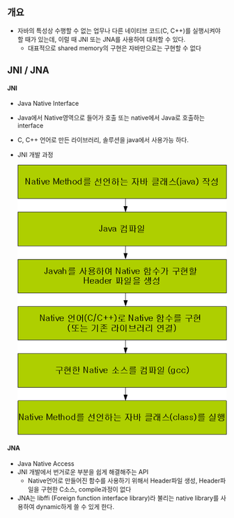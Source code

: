 ## 개요

- 자바의 특성상 수행할 수 없는 업무나 다른 네이티브 코드(C, C++)를 실행시켜야 할 때가 있는데, 이럴 때 JNI 또는 JNA를 사용하여 대처할 수 있다.
  - 대표적으로 shared memory의 구현은 자바만으로는 구현할 수 없다

## JNI / JNA

#### JNI

- Java Native Interface
- Java에서 Native영역으로 들어가 호출 또는 native에서 Java로 호출하는 interface
- C, C++ 언어로 만든 라이브러리, 솔루션을 java에서 사용가능 하다.

- JNI 개발 과정

  ![JNI 개발과정](./image/16_1.png)



#### JNA

- Java Native Access
- JNI 개발에서 번거로운 부분을 쉽게 해결해주는 API
  - Native언어로 만들어진 함수를 사용하기 위해서 Header파일 생성, Header파일을 구현한 C소스, compile과정이 없다
- JNA는 libffi (Foreign function interface library)라 불리는 native library를 사용하여 dynamic하게 쓸 수 있게 한다.







